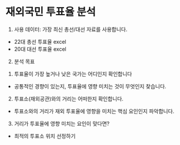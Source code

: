 # 재외국민 투표율 분석
1. 사용 데이터: 가장 최신 총선/대선 자료를 사용합니다.
- 22대 총선 투표율 excel
- 20대 대선 투표율 excel

2. 분석 목표
1) 투표율이 가장 높거나 낮은 국가는 어디인지 확인합니다
- 공통적인 경향이 있는지, 투표율에 영향 미치는 것이 무엇인지 찾습니다.
2) 투표소(재외공관)와의 거리는 어떠한지 확인합니다.
- 투표소와의 거리가 재외 투표율에 영향을 미치는 핵심 요인인지 파악합니다.
3) 거리가 투표율에 영향 미치는 요인이 맞다면?
- 최적의 투표소 위치 선정하기